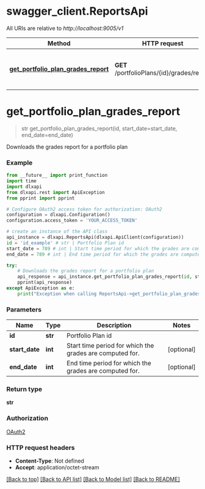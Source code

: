 # swagger_client.ReportsApi

All URIs are relative to *http://localhost:9005/v1*

Method | HTTP request | Description
------------- | ------------- | -------------
[**get_portfolio_plan_grades_report**](ReportsApi.md#get_portfolio_plan_grades_report) | **GET** /portfolioPlans/{id}/grades/report | Downloads the grades report for a portfolio plan


# **get_portfolio_plan_grades_report**
> str get_portfolio_plan_grades_report(id, start_date=start_date, end_date=end_date)

Downloads the grades report for a portfolio plan

### Example

```python
from __future__ import print_function
import time
import dlxapi
from dlxapi.rest import ApiException
from pprint import pprint

# Configure OAuth2 access token for authorization: OAuth2
configuration = dlxapi.Configuration()
configuration.access_token = 'YOUR_ACCESS_TOKEN'

# create an instance of the API class
api_instance = dlxapi.ReportsApi(dlxapi.ApiClient(configuration))
id = 'id_example' # str | Portfolio Plan id
start_date = 789 # int | Start time period for which the grades are computed for. (optional)
end_date = 789 # int | End time period for which the grades are computed for. (optional)

try:
    # Downloads the grades report for a portfolio plan
    api_response = api_instance.get_portfolio_plan_grades_report(id, start_date=start_date, end_date=end_date)
    pprint(api_response)
except ApiException as e:
    print("Exception when calling ReportsApi->get_portfolio_plan_grades_report: %s\n" % e)
```

### Parameters

Name | Type | Description  | Notes
------------- | ------------- | ------------- | -------------
 **id** | **str**| Portfolio Plan id | 
 **start_date** | **int**| Start time period for which the grades are computed for. | [optional] 
 **end_date** | **int**| End time period for which the grades are computed for. | [optional] 

### Return type

**str**

### Authorization

[OAuth2](../README.md#OAuth2)

### HTTP request headers

 - **Content-Type**: Not defined
 - **Accept**: application/octet-stream

[[Back to top]](#) [[Back to API list]](../README.md#documentation-for-api-endpoints) [[Back to Model list]](../README.md#documentation-for-models) [[Back to README]](../README.md)


